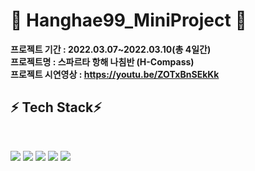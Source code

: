 # 🌱 Hanghae99_MiniProject 🌱

<strong>프로젝트 기간 : 2022.03.07~2022.03.10(총 4일간)</strong>
<br>
<strong>프로젝트명 : 스파르타 항해 나침반 (H-Compass)</strong>
<br>
<strong>프로젝트 시연영상 : https://youtu.be/ZOTxBnSEkKk</strong>
<br>
<h2><strong>⚡ Tech Stack⚡</strong></h2>
</br>
<p><img src="https://img.shields.io/badge/Html-E34F26?style=flat-square&logo=Html5&logoColor=white"/> <img src="https://img.shields.io/badge/CSS-1572B6?style=flat-square&logo=CSS3&logoColor=white"/> <img src="https://img.shields.io/badge/JavaScript-F7DF1E?style=flat-square&logo=JavaScript&logoColor=white"/> <img src="https://img.shields.io/badge/MongoDB-47A248?style=flat-square&logo=MongoDB&logoColor=white"/> <img src="https://img.shields.io/badge/Flask-000000?style=flat-square&logo=Flask&logoColor=white"/> </p>
